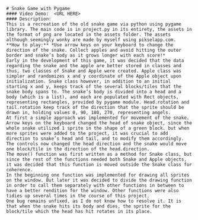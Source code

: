     # Snake Game with Pygame
    #### Video Demo:  <URL HERE>
    #### Description:
    This is a recreation of the old snake game via python using pygame library. The main code is in project.py in its entirety, the assets in the format of png are located in the assets folder. The assets although seemingly wonky are made by myself using pikselapp.com.
    **How to play:** *Use arrow keys on your keyboard to change the direction of the snake. Collect apples and avoid hitting the outer border and snake’s body as it grows longer with each score!*
    Early in the development of this game, it was decided that the data regarding the snake and the apple are better stored in classes and thus, two classes of Snake and Apple were created. Apple class was simpler and randomizes x and y coordinate of the Apple object upon initialization. Snake class however, in addition to an initial starting x and y, keeps track of the several blocks/tiles that the snake body spans to. The snake’s body is divided into a head and a body (which is a list), and each are populated with Rect objects, representing rectangles, provided by pygame module. Head.rotation and tail.rotation keep track of the direction that the sprite should be drawn in, holding values 0, 90, 180, 270, representing angels. 
    At first a simple approach was implemented for movement of the snake. Arrow keys on the keyboard changed the head of snake object, since the whole snake utilized 1 sprite in the shape of a green block. but when more sprites were added to the project, it was crucial to add direction to snake’s head and tail, and to modify them accordingly. The controls now changed the head direction and the snake would move one block/tile in the direction of the head.direction.
    The move() function was first written as a method for Snake class, but since the rest of the functions needed both Snake and Apple objects, it was decided that this function is moved outside the Snake class for coherence.
    In the beginning one function was implemented for drawing all sprites on the window. But later it was decided to divide the drawing function in order to call them separately with other functions in between to have a better rendition for the window. Other functions were also tidies up several times in the course of this project.
    One bug remains unfixed, as I do not know how to resolve it. It is that when the snake hits its body and dies, the sprite for the block/tile which the head has hit rotates in its place.